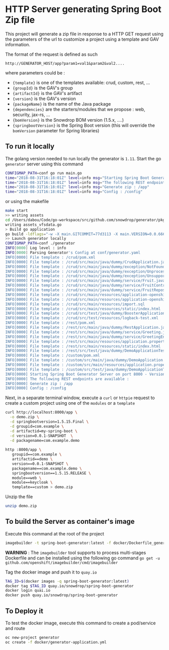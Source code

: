 # HTTP Server generating Spring Boot Zip file

This project will generate a zip file in response to a HTTP GET request using the parameters of the url to customize a project using a template
and GAV information.

The format of the request is defined as such

`http://GENERATOR_HOST/app?param1=val1&param2&val2....`

where parameters could be :
  - `{template}` is one of the templates available: crud, custom, rest, ...
  - `{groupId}` is the GAV's group
  - `{artifactId}` is the GAV's artifact
  - `{version}` is the GAV's version
  - `{packageName}` is the name of the Java package
  - `{dependencies}` are the starters/modules that we propose : web, security, jax-rs, ...
  - `{bomVersion}` is the Snowdrop BOM version (1.5.x, ....) 
  - `{springbootVersion}` is the Spring Boot version  (this will override the `bomVersion` parameter for Spring libraries)

## To run it locally

The golang version needed to run locally the generator is `1.11`.
Start the go `generator` server using this command

```bash
CONFIGMAP_PATH=conf go run main.go
time="2018-08-31T16:18:01Z" level=info msg="Starting Spring Boot Generator Server on port 8080 - Version 0.0.5 (4462d0b)"
time="2018-08-31T16:18:01Z" level=info msg="The following REST endpoints are available : "
time="2018-08-31T16:18:01Z" level=info msg="Generate zip : /app"
time="2018-08-31T16:18:01Z" level=info msg="Config : /config"
```

or using the makefile

```bash
make start
>> writing assets
cd /Users/dabou/Code/go-workspace/src/github.com/snowdrop/generator/pkg/template && go generate
writing assets_vfsdata.go
> Build go application
go build -ldflags="-w -X main.GITCOMMIT=77d3113 -X main.VERSION=0.0.666" -o generator main.go
>> Launch generator locally
CONFIGMAP_PATH=conf ./generator
INFO[0000] Log level : info                             
INFO[0000] Parsing Generator's Config at conf/generator.yaml 
INFO[0000] File template : /crud/pom.xml                
INFO[0000] File template : /crud/src/main/java/dummy/CrudApplication.java 
INFO[0000] File template : /crud/src/main/java/dummy/exception/NotFoundException.java 
INFO[0000] File template : /crud/src/main/java/dummy/exception/UnprocessableEntityException.java 
INFO[0000] File template : /crud/src/main/java/dummy/exception/UnsupportedMediaTypeException.java 
INFO[0000] File template : /crud/src/main/java/dummy/service/Fruit.java 
INFO[0000] File template : /crud/src/main/java/dummy/service/FruitController.java 
INFO[0000] File template : /crud/src/main/java/dummy/service/FruitRepository.java 
INFO[0000] File template : /crud/src/main/resources/application-openshift-catalog.properties 
INFO[0000] File template : /crud/src/main/resources/application-openshift.properties 
INFO[0000] File template : /crud/src/main/resources/import.sql 
INFO[0000] File template : /crud/src/main/resources/static/index.html 
INFO[0000] File template : /crud/src/test/java/dummy/BoosterApplicationTest.java 
INFO[0000] File template : /crud/src/test/resources/logback-test.xml 
INFO[0000] File template : /rest/pom.xml                
INFO[0000] File template : /rest/src/main/java/dummy/RestApplication.java 
INFO[0000] File template : /rest/src/main/java/dummy/service/Greeting.java 
INFO[0000] File template : /rest/src/main/java/dummy/service/GreetingEndpoint.java 
INFO[0000] File template : /rest/src/main/resources/application.properties 
INFO[0000] File template : /rest/src/main/resources/static/index.html 
INFO[0000] File template : /rest/src/test/java/dummy/DemoApplicationTest.java 
INFO[0000] File template : /custom/pom.xml              
INFO[0000] File template : /custom/src/main/java/dummy/DemoApplication.java 
INFO[0000] File template : /custom/src/main/resources/application.properties 
INFO[0000] File template : /custom/src/test/java/dummy/DemoApplicationTest.java 
INFO[0000] Starting Spring Boot Generator Server on port 8000 - Version 0.0.666 (77d3113) 
INFO[0000] The following REST endpoints are available :  
INFO[0000] Generate zip : /app                          
INFO[0000] Config : /config                             
```

Next, in a separate terminal window, execute a `curl` or `httpie` request to create a custom project using one of the `modules` or a `template`

```bash
curl http://localhost:8000/app \
  -o demo.zip \
  -d springbootversion=1.5.15.Final \
  -d groupid=com.example \
  -d artifactid=my-spring-boot \
  -d version=0.0.1-SNAPSHOT  \
  -d packagename=com.example.demo
  
http :8000/app \
   groupid==com.example \
   artifactid==demo \
   version==0.0.1-SNAPSHOT \
   packagename==com.example.demo \
   springbootversion==1.5.15.RELEASE \
   module==web \
   module==keycloak \
   template==custom > demo.zip  
``` 

Unzip the file

```bash
unzip demo.zip
```

## To build the Server as container's image

Execute this command at the root of the project
```bash
imagebuilder -t spring-boot-generator:latest -f docker/Dockerfile_generator .
```

**WARNING** : The `imagebuilder` tool supports to process multi-stages Dockerfile and can be installed using the following go command `go get -u github.com/openshift/imagebuilder/cmd/imagebuilder`

Tag the docker image and push it to `quay.io`

```bash
TAG_ID=$(docker images -q spring-boot-generator:latest)
docker tag $TAG_ID quay.io/snowdrop/spring-boot-generator
docker login quai.io
docker push quay.io/snowdrop/spring-boot-generator
```

## To Deploy it

To test the docker image, execute this command to create a pod/service and route
```bash
oc new-project generator
oc create -f docker/generator-application.yml
```
